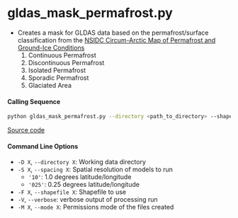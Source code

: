 gldas_mask_permafrost.py
========================

- Creates a mask for GLDAS data based on the permafrost/surface classification from the [NSIDC Circum-Arctic Map of Permafrost and Ground-Ice Conditions](http://nsidc.org/data/ggd318.html)
    1. Continuous Permafrost
    2. Discontinuous Permafrost
    3. Isolated Permafrost
    4. Sporadic Permafrost
    5. Glaciated Area

#### Calling Sequence
```bash
python gldas_mask_permafrost.py --directory <path_to_directory> --shapefile <path_to_shapefile>
```
[Source code](https://github.com/tsutterley/model-harmonics/blob/main/GLDAS/gldas_mask_permafrost.py)

#### Command Line Options
- `-D X`, `--directory X`: Working data directory
- `-S X`, `--spacing X`: Spatial resolution of models to run
    * `'10'`: 1.0 degrees latitude/longitude
    * `'025'`: 0.25 degrees latitude/longitude
- `-F X`, `--shapefile X`: Shapefile to use
- `-V`, `--verbose`: verbose output of processing run
- `-M X`, `--mode X`: Permissions mode of the files created
